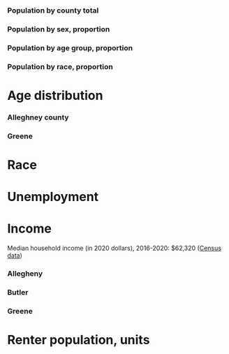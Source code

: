 ### Population by county total



<div class="flourish-embed flourish-chart" data-src="visualisation/11361192"><script src="https://public.flourish.studio/resources/embed.js"></script></div>



### Population by sex, proportion



<div class="flourish-embed flourish-chart" data-src="visualisation/11361049"><script src="https://public.flourish.studio/resources/embed.js"></script></div> 


### Population by age group, proportion

<div class="flourish-embed flourish-chart" data-src="visualisation/11398314"><script src="https://public.flourish.studio/resources/embed.js"></script></div>

### Population by race, proportion

<div class="flourish-embed flourish-chart" data-src="visualisation/11398294"><script src="https://public.flourish.studio/resources/embed.js"></script></div>

# Age distribution 
### Alleghney county

<div class="flourish-embed flourish-chart" data-src="visualisation/11361247"><script src="https://public.flourish.studio/resources/embed.js"></script></div> 


### Greene 

<div class="flourish-embed flourish-chart" data-src="visualisation/11361999"><script src="https://public.flourish.studio/resources/embed.js"></script></div>


# Race 
<div class="flourish-embed flourish-chart" data-src="visualisation/11363519"><script src="https://public.flourish.studio/resources/embed.js"></script></div> 


# Unemployment 
<div class="flourish-embed flourish-chart" data-src="visualisation/11363593"><script src="https://public.flourish.studio/resources/embed.js"></script></div> 


# Income

Median household income (in 2020 dollars), 2016-2020: $62,320 ([Census data]([https://www.census.gov/quickfacts/alleghenycountypennsylvania]))

<div class="flourish-embed flourish-chart" data-src="visualisation/11363672"><script src="https://public.flourish.studio/resources/embed.js"></script></div> 

<div class="flourish-embed flourish-chart" data-src="visualisation/11363769"><script src="https://public.flourish.studio/resources/embed.js"></script></div>

### Allegheny

<div class="flourish-embed flourish-chart" data-src="visualisation/11387315"><script src="https://public.flourish.studio/resources/embed.js"></script></div> 

### Butler 


<div class="flourish-embed flourish-chart" data-src="visualisation/11387342"><script src="https://public.flourish.studio/resources/embed.js"></script></div>


### Greene

<div class="flourish-embed flourish-chart" data-src="visualisation/11387355"><script src="https://public.flourish.studio/resources/embed.js"></script></div>

###

# Renter population, units 

<div class="flourish-embed flourish-chart" data-src="visualisation/11363898"><script src="https://public.flourish.studio/resources/embed.js"></script></div> 

